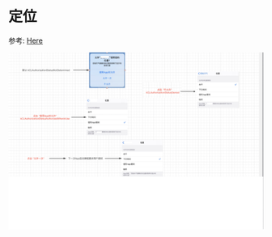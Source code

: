 # 定位


参考: 
[Here](https://medium.com/better-programming/handling-ios-13-location-permissions-5482abc77961)  

![](images/1.png)